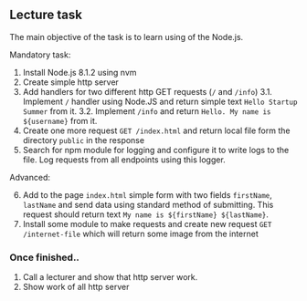 ## Lecture task

The main objective of the task is to learn using of the Node.js.

Mandatory task:

1. Install Node.js 8.1.2 using nvm
2. Create simple http server
3. Add handlers for two different http GET requests (`/` and `/info`)
3.1. Implement `/` handler using Node.JS and return simple text `Hello Startup Summer` from it.
3.2. Implement `/info` and return `Hello. My name is ${username}` from it.
4. Create one more request `GET /index.html` and return local file form the directory `public` in the response
5. Search for npm module for logging and configure it to write logs to the file. Log requests from all endpoints using this logger.

Advanced:

6. Add to the page `index.html` simple form with two fields `firstName`, `lastName` and send data using standard method of submitting. This request should return text `My name is ${firstName} ${lastName}`.
7. Install some module to make requests and create new request `GET /internet-file` which will return some image from the internet

### Once finished..

1. Call a lecturer and show that http server work.
2. Show work of all http server
